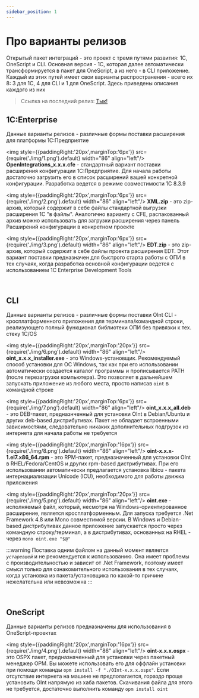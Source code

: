 ```yaml
---
sidebar_position: 1
---
```


# Про варианты релизов

Открытый пакет интеграций - это проект с тремя путями развития: 1С, OneScript и CLI. Основная версия - 1С, которая далее автоматически трансформируется в пакет для OneScript, а из него - в CLI приложение. Каждый из этих путей имеет свои варианты распространения - всего их 8: 3 для 1С, 4 для CLI и 1 для OneScript. Здесь приведены описания каждого из них

>Ссылка на последний релиз: [Тык!](https://github.com/Bayselonarrend/OpenIntegrations/releases/latest)

## 1С:Enterprise
Данные варианты релизов - различные формы поставки расширения для платформы 1С:Предприятие

<img style={{paddingRight:'20px',marginTop:'6px'}} src={require('./img/1.png').default} width="86" align="left"/>
**OpenIntegrations_x.x.x.cfe** - стандартный вариант поставки расширения конфигурации 1С:Предприятие. Для начала работы достаточно загрузить его в список расширений вашей конкретной конфигурации. Разработка ведется в режиме совместимости 1С 8.3.9

<img style={{paddingRight:'20px',marginTop:'6px'}} src={require('./img/2.png').default} width="86" align="left"/>
**XML.zip** - это zip-архив, который содержит в себе файлы стандартной выгрузки расширения 1С "в файлы". Аналогично варианту с CFE, распакованный архив можно использовать для загрузки расширения через панель Расширений конфигурации в конкретном проекте

<img style={{paddingRight:'20px',marginTop:'6px'}} src={require('./img/3.png').default} width="86" align="left"/>
**EDT.zip** - это zip-архив, который содержит в себе файлы проекта расширения EDT. Этот вариант поставки предназначен для быстрого старта работы с ОПИ в тех случаях, когда разработка основной конфигурации ведется с использованием 1C Enterprise Development Tools

<br/>

## CLI
Данные варианты релизов - различные формы поставки OInt CLI - кросплатформенного приложения для терминала/командной строки, реализующего полный функционал библиотеки ОПИ без привязки к тех. стеку 1С/OS

<img style={{paddingRight:'20px',marginTop:'20px'}} src={require('./img/6.png').default} width="86" align="left"/>
**oint_x.x.x_installer.exe** - это Windows-установщик. Рекомендуемый способ установки для ОС Windows, так как при его использовании автоматически создается каталог программы и прописывается PATH (после перезагрузки компьютера). Это позволяет в дальнейшем запускать приложение из любого места, просто написав `oint` в командной строке

<img style={{paddingRight:'20px',marginTop:'6px'}} src={require('./img/7.png').default} width="86" align="left"/>
**oint_x.x.x_all.deb** - это DEB-пакет, предназнченный для установки OInt в Debian/Ubuntu и других deb-based дистрибутивах. Пакет не обладает встроенными зависимостями, следовательно никаких дополнительных подгрузок из интернета для начала работы не требуется

<img style={{paddingRight:'20px',marginTop:'16px'}} src={require('./img/8.png').default} width="86" align="left"/>
**oint-x.x.x-1.el7.x86_64.rpm** - это RPM-пакет, предназначенный для установки OInt в RHEL/Fedora/CentOS и других rpm-based дистрибутивах. При его использовании автоматически предлагается установка libicu - пакета интернациализации Unicode (ICU), необходимого для работы движка приложения

<img style={{paddingRight:'20px',marginTop:'20px'}} src={require('./img/5.png').default} width="86" align="left"/>
**oint.exe** - исполняемый файл, который, несмотря на Windows-ориентированное расширение, является кросплатформенным. Для запуска требуется .Net Framework 4.8 или Mono совместимой версии. В Windows и Debian-based дистрибутивах данное приложение запускается просто через командную строку/терминал, а в дистрибутивах, основанных на RHEL - через ```mono oint.exe "$@"```

:::warning
Поставка одним файлом на данный момент является *`устаревшей`* и не рекомендуется к использованию. Она имеет проблемы с производительностью и зависит от .Net Framework, поэтому имеет смысл только для ознакомительного использования в тех случаях, когда установка из пакета/установщика по какой-то причине нежелательна или невозможна
:::

<br/>


## OneScript
Данные варианты релизов предназначены для использования в OneScript-проектах

<img style={{paddingRight:'20px',marginTop:'16px'}} src={require('./img/4.png').default} width="86" align="left"/>
**oint-x.x.x.ospx** - это OSPX пакет, предназначенный для установки через пакетный менеджер OPM. Вы можете использовать его для оффлайн установки при помощи команды
``` opm install -f "./OInt-x.x.x.ospx" ```.
Если отсутствие интернета на машине не предполагается, гораздо проще установить OInt напрямую из хаба пакетов. Скачивания файла для этого не требуется, достаточно выполнить команду ``` opm install oint ```



<br/>
